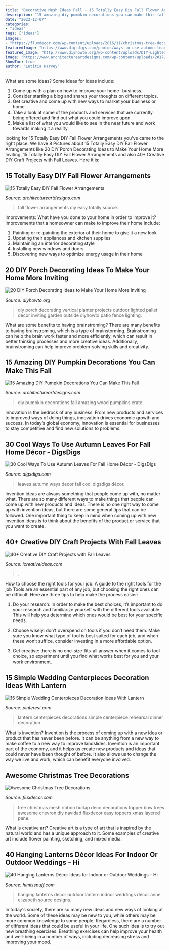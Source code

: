 ```yaml
---
title: "Decorative Mesh Ideas Fall - 15 Totally Easy Diy Fall Flower Arrangements"
description: "15 amazing diy pumpkin decorations you can make this fall"
date: "2022-12-07"
categories:
- "ideas"
tags: ["ideas"]
images:
- "https://fluxdecor.com/wp-content/uploads/2016/11/christmas-tree-decorations/3-christmas-tree-decorations.jpg"
featuredImage: "https://www.digsdigs.com/photos/ways-to-use-autumn-leaves-for-home-decor-29.jpg"
featured_image: "http://www.diyhowto.org/wp-content/uploads/DIY-Lighted-Vertical-Planter-Wall-20-DIY-Porch-Decorating-Ideas-Projects-DIYHowto.jpg"
image: "https://www.architectureartdesigns.com/wp-content/uploads/2017/08/4-34-630x571.jpg"
ShowToc: true
author: "Letitia Harvey"
---
```



What are some ideas?
Some ideas for ideas include:
1. Come up with a plan on how to improve your home- business. 
2. Consider starting a blog and shares your thoughts on different topics. 
3. Get creative and come up with new ways to market your business or home. 
4. Take a look at some of the products and services that are currently being offered and find out what you could improve upon. 
5. Make a list of what you would like to see in the near future and work towards making it a reality. 

	

		
looking for 15 Totally Easy DIY Fall Flower Arrangements you've came to the right place. We have 8 Pictures about 15 Totally Easy DIY Fall Flower Arrangements like 20 DIY Porch Decorating Ideas to Make Your Home More Inviting, 15 Totally Easy DIY Fall Flower Arrangements and also 40+ Creative DIY Craft Projects with Fall Leaves. Here it is:
		
    
## 15 Totally Easy DIY Fall Flower Arrangements

<img loading=lazy src="https://www.architectureartdesigns.com/wp-content/uploads/2017/08/4-34-630x571.jpg" onerror="this.onerror=null;this.src='https://tse4.mm.bing.net/th?id=OIP.fOJqAIrm4nNKDKEeQFTn4wHaGt&amp;pid=15.1';" alt="15 Totally Easy DIY Fall Flower Arrangements">

_Source: architectureartdesigns.com_

>fall flower arrangements diy easy totally source. 

	

Improvements: What have you done to your home in order to improve it?
Improvements that a homeowner can make to improve their home include: 
1. Painting or re-painting the exterior of their home to give it a new look 
2. Updating their appliances and kitchen supplies 
3. Maintaining an interior decorating style 
4. Installing new windows and doors 
5. Discovering new ways to optimize energy usage in their home 

    
## 20 DIY Porch Decorating Ideas To Make Your Home More Inviting

<img loading=lazy src="http://www.diyhowto.org/wp-content/uploads/DIY-Lighted-Vertical-Planter-Wall-20-DIY-Porch-Decorating-Ideas-Projects-DIYHowto.jpg" onerror="this.onerror=null;this.src='https://tse1.mm.bing.net/th?id=OIP.X1AWllCUVWD_GoupggJNMwHaKD&amp;pid=15.1';" alt="20 DIY Porch Decorating Ideas to Make Your Home More Inviting">

_Source: diyhowto.org_

>diy porch decorating vertical planter projects outdoor lighted pallet decor inviting garden outside diyhowto patio fence lighting. 

	

What are some benefits to having brainstroming?
There are many benefits to having brainstroming, which is a type of brainstorming. Brainstroming can help the brain work faster and more efficiently, which can result in better thinking processes and more creative ideas. Additionally, brainstroming can help improve problem-solving skills and creativity.

    
## 15 Amazing DIY Pumpkin Decorations You Can Make This Fall

<img loading=lazy src="https://www.architectureartdesigns.com/wp-content/uploads/2016/10/15-Amazing-DIY-Pumpkin-Decorations-You-Can-Make-This-Fall-15.jpg" onerror="this.onerror=null;this.src='https://tse4.mm.bing.net/th?id=OIP.uZqOip5j_5ixFRJ60ZVMUQHaJ3&amp;pid=15.1';" alt="15 Amazing DIY Pumpkin Decorations You Can Make This Fall">

_Source: architectureartdesigns.com_

>diy pumpkin decorations fall amazing wood pumpkins crate. 

	

Innovation is the bedrock of any business. From new products and services to improved ways of doing things, innovation drives economic growth and success. In today’s global economy, innovation is essential for businesses to stay competitive and find new solutions to problems.

    
## 30 Cool Ways To Use Autumn Leaves For Fall Home Décor - DigsDigs

<img loading=lazy src="https://www.digsdigs.com/photos/ways-to-use-autumn-leaves-for-home-decor-29.jpg" onerror="this.onerror=null;this.src='https://tse1.mm.bing.net/th?id=OIP.a03u5h6wF_XNF2YBs4IvTAHaJ6&amp;pid=15.1';" alt="30 Cool Ways To Use Autumn Leaves For Fall Home Décor - DigsDigs">

_Source: digsdigs.com_

>leaves autumn ways decor fall cool digsdigs décor. 

	

Invention ideas are always something that people come up with, no matter what. There are so many different ways to make things that people can come up with new products and ideas. There is no one right way to come up with invention ideas, but there are some general tips that can be followed. One important thing to keep in mind when coming up with new invention ideas is to think about the benefits of the product or service that you want to create.

    
## 40+ Creative DIY Craft Projects With Fall Leaves

<img loading=lazy src="https://www.icreativeideas.com/wp-content/uploads/2015/10/leaf23.jpg" onerror="this.onerror=null;this.src='https://tse4.mm.bing.net/th?id=OIP.zF2S_3pPGhFUEaPHfwK1BgHaKP&amp;pid=15.1';" alt="40+ Creative DIY Craft Projects with Fall Leaves">

_Source: icreativeideas.com_

>. 

	

How to choose the right tools for your job: A guide to the right tools for the job
Tools are an essential part of any job, but choosing the right ones can be difficult. Here are three tips to help make the process easier:
1. Do your research: in order to make the best choices, it’s important to do your research and familiarize yourself with the different tools available. This will help you determine which ones would be best for your specific needs.

2. Choose wisely: don’t overspend on tools if you don’t need them. Make sure you know what type of tool is best suited for each job, and when these won’t suffice, consider investing in a more affordable option.

3. Get creative: there is no one-size-fits-all answer when it comes to tool choice, so experiment until you find what works best for you and your work environment.

    
## 15 Simple Wedding Centerpieces Decoration Ideas With Lantern

<img loading=lazy src="https://i.pinimg.com/736x/a0/19/38/a01938b1ae78b7c03a56e7470ca0c301.jpg" onerror="this.onerror=null;this.src='https://tse2.mm.bing.net/th?id=OIP.2w2U-Dm9rGsla0HrNXQl8gHaLH&amp;pid=15.1';" alt="15 Simple Wedding Centerpieces Decoration Ideas With Lantern">

_Source: pinterest.com_

>lantern centerpieces decorations simple centerpiece rehearsal dinner decoration. 

	

What is invention?
Invention is the process of coming up with a new idea or product that has never been before. It can be anything from a new way to make coffee to a new way to improve landslides. 
Invention is an important part of the economy, and it helps us create new products and ideas that could never have been thought of before. It also allows us to change the way we live and work, which can benefit everyone involved.

    
## Awesome Christmas Tree Decorations

<img loading=lazy src="https://fluxdecor.com/wp-content/uploads/2016/11/christmas-tree-decorations/3-christmas-tree-decorations.jpg" onerror="this.onerror=null;this.src='https://tse4.mm.bing.net/th?id=OIP.0MHc82n3toEUpdbTnlXXQwHaMV&amp;pid=15.1';" alt="Awesome Christmas Tree Decorations">

_Source: fluxdecor.com_

>tree christmas mesh ribbon burlap deco decorations topper bow trees awesome chevron diy navidad fluxdecor easy toppers xmas layered pane. 

	

What is creative art?
Creative art is a type of art that is inspired by the natural world and has a unique approach to it. Some examples of creative art include flower painting, sketching, and mixed media.

    
## 40 Hanging Lanterns Décor Ideas For Indoor Or Outdoor Weddings – Hi

<img loading=lazy src="https://www.himisspuff.com/wp-content/uploads/2017/09/Hanging-lantern-wedding-decor-5-e1577106184463.jpg" onerror="this.onerror=null;this.src='https://tse2.mm.bing.net/th?id=OIP.Y18MOxfCYGs21u5x2JAnrwHaLH&amp;pid=15.1';" alt="40 Hanging Lanterns Décor Ideas for Indoor or Outdoor Weddings – Hi">

_Source: himisspuff.com_

>hanging lanterns decor outdoor lantern indoor weddings décor anne elizabeth source designs. 

	

In today's society, there are so many new ideas and new ways of looking at the world. Some of these ideas may be new to you, while others may be more common knowledge to some people. Regardless, there are a number of different ideas that could be useful in your life. One such idea is to try out new breathing exercises. Breathing exercises can help improve your health and well-being in a number of ways, including decreasing stress and improving your mood.

